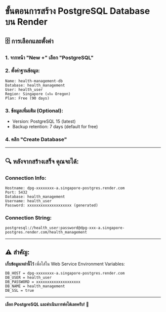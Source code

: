# ขั้นตอนการสร้าง PostgreSQL Database บน Render

## 🗄️ การเลือกและตั้งค่า

### 1. จากหน้า "New +" เลือก **"PostgreSQL"**

### 2. ตั้งค่าฐานข้อมูล:

```
Name: health-management-db
Database: health_management  
User: health_user
Region: Singapore (หรือ Oregon)
Plan: Free (90 days)
```

### 3. ข้อมูลเพิ่มเติม (Optional):
- Version: PostgreSQL 15 (latest)
- Backup retention: 7 days (default for free)

### 4. คลิก "Create Database"

---

## 🔍 หลังจากสร้างเสร็จ คุณจะได้:

### Connection Info:
```
Hostname: dpg-xxxxxxxx-a.singapore-postgres.render.com
Port: 5432
Database: health_management
Username: health_user  
Password: xxxxxxxxxxxxxxxxxxxx (generated)
```

### Connection String:
```
postgresql://health_user:password@dpg-xxx-a.singapore-postgres.render.com/health_management
```

---

## ⚠️ สำคัญ: 

**เก็บข้อมูลเหล่านี้ไว้** เพื่อใส่ใน Web Service Environment Variables:

```
DB_HOST = dpg-xxxxxxxx-a.singapore-postgres.render.com
DB_USER = health_user
DB_PASSWORD = xxxxxxxxxxxxxxxxxxxx  
DB_NAME = health_management
DB_SSL = true
```

---

**เลือก PostgreSQL และดำเนินการต่อได้เลยครับ!** 🚀
